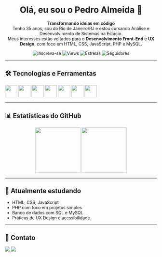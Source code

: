 <h1 align="center">Olá, eu sou o Pedro Almeida 👋</h1>

<p align="center">
  <b>Transformando ideias em código</b><br>
  Tenho 35 anos, sou do Rio de Janeiro/RJ e estou cursando Análise e Desenvolvimento de Sistemas na Estácio.<br>
  Meus interesses estão voltados para o <strong>Desenvolvimento Front-End</strong> e <strong>UX Design</strong>, com foco em HTML, CSS, JavaScript, PHP e MySQL.
</p>

<p align="center">
  <img alt="Inscreva-se" src="https://img.shields.io/badge/Projetos-10+-red?style=for-the-badge&logo=github"/>
  <img alt="Views" src="https://komarev.com/ghpvc/?username=almeidahpedro&style=for-the-badge"/>
  <img alt="Estrelas" src="https://img.shields.io/github/stars/almeidahpedro?style=for-the-badge&color=green"/>
  <img alt="Seguidores" src="https://img.shields.io/github/followers/almeidahpedro?style=for-the-badge&color=blue"/>
</p>

---

## 🛠️ Tecnologias e Ferramentas

<p align="left">
  <img src="https://cdn.jsdelivr.net/gh/devicons/devicon/icons/html5/html5-original.svg" height="40"/>
  <img src="https://cdn.jsdelivr.net/gh/devicons/devicon/icons/css3/css3-original.svg" height="40"/>
  <img src="https://cdn.jsdelivr.net/gh/devicons/devicon/icons/javascript/javascript-original.svg" height="40"/>
  <img src="https://cdn.jsdelivr.net/gh/devicons/devicon/icons/php/php-original.svg" height="40"/>
  <img src="https://cdn.jsdelivr.net/gh/devicons/devicon/icons/mysql/mysql-original.svg" height="40"/>
  <img src="https://cdn.jsdelivr.net/gh/devicons/devicon/icons/git/git-original.svg" height="40"/>
  <img src="https://cdn.jsdelivr.net/gh/devicons/devicon/icons/github/github-original.svg" height="40"/>
</p>

---

## 📊 Estatísticas do GitHub

<div align="center">
  <img height="150em" src="https://github-readme-stats.vercel.app/api?username=almeidahpedro&show_icons=true&theme=tokyonight&include_all_commits=true&count_private=true"/>
  <img height="150em" src="https://github-readme-stats.vercel.app/api/top-langs/?username=almeidahpedro&layout=compact&langs_count=7&theme=tokyonight"/>
</div>

---

## 🎯 Atualmente estudando

- HTML, CSS, JavaScript
- PHP com foco em projetos simples
- Banco de dados com SQL e MySQL
- Práticas de UX Design e acessibilidade

---

## 📱 Contato

<p align="left">
  <a href="https://www.instagram.com/almeidahpedro" target="_blank">
    <img src="https://img.shields.io/badge/Instagram-%23E4405F?style=for-the-badge&logo=instagram&logoColor=white"/>
  </a>
  <a href="https://www.linkedin.com/in/almeidahpedro" target="_blank">
    <img src="https://img.shields.io/badge/LinkedIn-%230077B5?style=for-the-badge&logo=linkedin&logoColor=white"/>
  </a>
</p>

